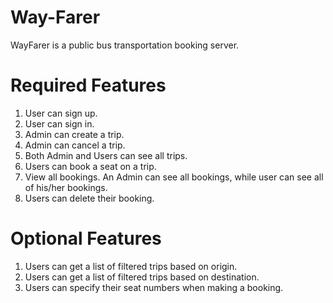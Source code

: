 # Way-Farer
WayFarer is a public bus transportation booking server.

# Required Features
1. User can sign up.
2. User can sign in.
3. Admin can create a trip.
4. Admin can cancel a trip.
5. Both Admin and Users can see all trips.
6. Users can book a seat on a trip.
7. View all bookings. An Admin can see all bookings, while user can see all of his/her
bookings.
8. Users can delete their booking.

# Optional Features
1. Users can get a list of filtered trips based on origin.
2. Users can get a list of filtered trips based on destination.
3. Users can specify their seat numbers when making a booking.
